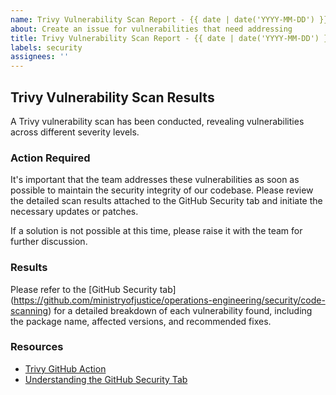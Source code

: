 ```yaml
---
name: Trivy Vulnerability Scan Report - {{ date | date('YYYY-MM-DD') }}
about: Create an issue for vulnerabilities that need addressing
title: Trivy Vulnerability Scan Report - {{ date | date('YYYY-MM-DD') }}
labels: security
assignees: ''
---
```


## Trivy Vulnerability Scan Results

A Trivy vulnerability scan has been conducted, revealing vulnerabilities across different severity levels.

### Action Required

It's important that the team addresses these vulnerabilities as soon as possible to maintain the security integrity of our codebase. Please review the detailed scan results attached to the GitHub Security tab and initiate the necessary updates or patches.

If a solution is not possible at this time, please raise it with the team for further discussion.

### Results

Please refer to the [GitHub Security tab] (https://github.com/ministryofjustice/operations-engineering/security/code-scanning) for a detailed breakdown of each vulnerability found, including the package name, affected versions, and recommended fixes.

### Resources

- [Trivy GitHub Action](https://github.com/aquasecurity/trivy-action)
- [Understanding the GitHub Security Tab](https://docs.github.com/en/code-security/security-advisories/about-github-security-advisories)
